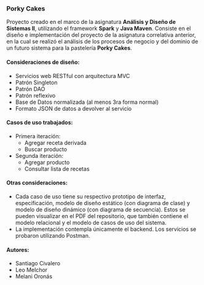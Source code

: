 ### Porky Cakes

 Proyecto creado en el marco de la asignatura **Análisis y Diseño de Sistemas II**, utilizando el framework **Spark** y **Java Maven**. Consiste en el diseño e implementación del proyecto de la asignatura correlativa anterior, en la cual se realizó el análisis de los procesos de negocio y del dominio de un futuro sistema para la pastelería **Porky Cakes**.

#### Consideraciones de diseño:
- Servicios web RESTful con arquitectura MVC
- Patrón Singleton
- Patrón DAO
- Patrón reflexivo
- Base de Datos normalizada (al menos 3ra forma normal)
- Formato JSON de datos a devolver al servicio

#### Casos de uso trabajados:
- Primera iteración:
  + Agregar receta derivada
  + Buscar producto
- Segunda iteración:
  + Agregar producto
  + Consultar lista de recetas

#### Otras consideraciones:
- Cada caso de uso tiene su respectivo prototipo de interfaz, especificación, modelo de diseño estático (con diagrama de clase) y modelo de diseño dinámico (con diagrama de secuencia). Estos se pueden visualizar en el PDF del repositorio, que también contiene el modelo relacional y el modelo de casos de uso del sistema.
- La implementación contempla únicamente el backend. Los servicios se probaron utilizando Postman.

#### Autores:
- Santiago Civalero
- Leo Melchor
- Melani Oronás



